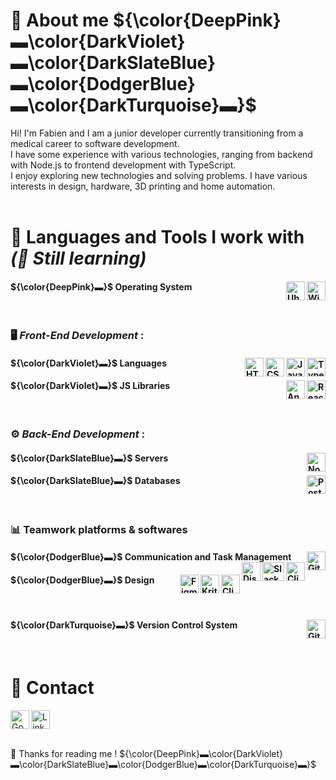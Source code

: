 <!--
**FabTheDwarf/FabTheDwarf** is a ✨ _special_ ✨ repository because its `README.md` (this file) appears on your GitHub profile.

Here are some ideas to get you started:

- 🔭 I’m currently working on ...
- 🌱 I’m currently learning ...
- 👯 I’m looking to collaborate on ...
- 🤔 I’m looking for help with ...
- 💬 Ask me about ...
- 📫 How to reach me: ...
- 😄 Pronouns: ...
- ⚡ Fun fact: ...
-->

# 📖 About me ${\color{DeepPink}▬\color{DarkViolet}▬\color{DarkSlateBlue}▬\color{DodgerBlue}▬\color{DarkTurquoise}▬}$

Hi! I'm Fabien and I am a junior developer currently transitioning from a medical career to software development.  
I have some experience with various technologies, ranging from backend with Node.js to frontend development with TypeScript.  
I enjoy exploring new technologies and solving problems. I have various interests in design, hardware, 3D printing and home automation.
<br><br>

# 🧰 Languages and Tools I work with *(🌱 Still learning)*

#### ${\color{DeepPink}▬}$ Operating System  <a href="https://microsoft.com/"><img align="right" src="https://www.svgrepo.com/show/382713/windows-applications.svg" alt="Windows" width="30" height="30"/> <a href="https://ubuntu.com/"><img align="right" src="https://www.svgrepo.com/show/349544/ubuntu.svg" alt="Ubuntu" width="30" height="30"/></a>
<br>

### 🖥️ *Front-End Development* :
#### ${\color{DarkViolet}▬}$ Languages    <a href="https://www.typescriptlang.org/"><img align="right" src="https://cdn.jsdelivr.net/gh/devicons/devicon/icons/typescript/typescript-plain.svg" alt="TypeScript" width="30" height="30">    <a href="https://www.javascript.com/"><img align="right" src="https://cdn.jsdelivr.net/gh/devicons/devicon/icons/javascript/javascript-plain.svg" alt="JavaScript" width="30" height="30">    <a href="https://www.w3.org/Style/CSS/"><img align="right" src="https://cdn.jsdelivr.net/gh/devicons/devicon/icons/css3/css3-plain.svg" alt="CSS3" width="30" height="30">    <a href="https://html.spec.whatwg.org/"><img align="right" src="https://cdn.jsdelivr.net/gh/devicons/devicon/icons/html5/html5-plain.svg" alt="HTML5" width="30" height="30"></a>

#### ${\color{DarkViolet}▬}$ JS Libraries    <a href="https://react.dev/"><img align="right" src="https://cdn.jsdelivr.net/gh/devicons/devicon/icons/react/react-original.svg" alt="React" width="30" height="30">    <a href="https://angular.dev/"><img align="right" src="https://cdn.jsdelivr.net/gh/devicons/devicon/icons/angularjs/angularjs-plain.svg" alt="AngularJS" width="30" height="30"></a>
<br>

### ⚙️ *Back-End Development* :
#### ${\color{DarkSlateBlue}▬}$ Servers    <a href="https://nodejs.org/en"><img align="right" src="https://cdn.jsdelivr.net/gh/devicons/devicon/icons/nodejs/nodejs-original.svg" alt="NodeJS" width="30" height="30"></a>

#### ${\color{DarkSlateBlue}▬}$ Databases    <a href="https://www.postgresql.org/"><img align="right" src="https://www.svgrepo.com/show/354200/postgresql.svg" alt="PostGreSQL" width="30" height="30"></a>
<br>

### 📊 Teamwork platforms & softwares
#### ${\color{DodgerBlue}▬}$ Communication and Task Management    <a href="https://github.com/"><img align="right" src="https://cdn.jsdelivr.net/gh/devicons/devicon/icons/github/github-original.svg" alt="GitHub" width="30" height="30"/>    <a href="https://clickup.com/"><img align="right" src="https://www.applivery.com/wp-content/uploads/2024/11/clickup.png" alt="ClickUp" width="30" height="30"/>    <a href="https://slack.com/"><img align="right" src="https://www.svgrepo.com/show/448248/slack.svg" alt="Slack" width="35" height="30"/>    <a href="https://discord.com/"><img align="right" src="https://www.svgrepo.com/show/331368/discord-v2.svg" alt="Discordb" width="30" height="30"/></a>

#### ${\color{DodgerBlue}▬}$ Design    <a href="https://www.clipstudio.net/"><img align="right" src="https://images.sftcdn.net/images/t_app-icon-m/p/6fb28907-de6d-407f-995a-ebe346675d87/1791817447/clip-studio-paint-icon.jpg" alt="Clip Studio Paint" width="30" height="30">    <a href="https://krita.org/"><img align="right" src="https://upload.wikimedia.org/wikipedia/commons/thumb/7/73/Calligrakrita-base.svg/1200px-Calligrakrita-base.svg.png" alt="Krita" width="30" height="30">    <a href="https://www.figma.com/"><img align="right" src="https://www.svgrepo.com/show/452202/figma.svg" alt="Figma" width="30" height="30"></a>
<br>

#### ${\color{DarkTurquoise}▬}$ Version Control System     <a href="https://git-scm.com/"><img align="right" src="https://cdn.jsdelivr.net/gh/devicons/devicon/icons/git/git-original.svg" alt="Git" width="30" height="30"></a>
<br>

# 📧 Contact   
 <a href="mailto:francezonfabien@gmail.com"><img align="left" src="https://www.svgrepo.com/show/303161/gmail-icon-logo.svg" alt="Google Mail" width="30" height="30"> 
 <a href="#"><img align="center" src="https://www.svgrepo.com/show/303299/linkedin-icon-2-logo.svg" alt="LinkedIn" width="30" height="30"></a> 
<br><br>

<!-- ![Anurag's GitHub stats](https://github-readme-stats.vercel.app/api?username=FabTheDwarf&theme=tokyonight&show_icons=true) -->

👋 Thanks for reading me ! ${\color{DeepPink}▬\color{DarkViolet}▬\color{DarkSlateBlue}▬\color{DodgerBlue}▬\color{DarkTurquoise}▬}$
